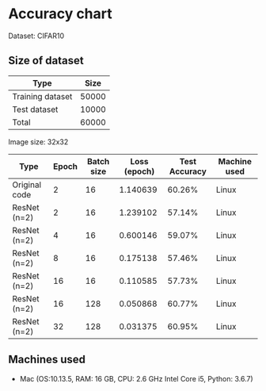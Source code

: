 # Accuracy chart

Dataset: CIFAR10

## Size of dataset

Type|Size|
|---|---|
|Training dataset| 50000|
|Test dataset| 10000|
|Total | 60000|

Image size: 32x32

|Type|Epoch|Batch size | Loss (epoch)|Test Accuracy | Machine used |
|---|---|---|---|---|---|
|Original code | 2 | 16 | 1.140639 | 60.26% | Linux |
|ResNet (n=2) | 2 | 16 | 1.239102 | 57.14% | Linux |
|ResNet (n=2) | 4 | 16 | 0.600146 | 59.07% | Linux |
|ResNet (n=2) | 8 | 16 | 0.175138 | 57.46% | Linux |
|ResNet (n=2) | 16 | 16 | 0.110585 | 57.73% | Linux |
|ResNet (n=2) | 16 | 128 | 0.050868 | 60.77% | Linux |
|ResNet (n=2) | 32 | 128 | 0.031375 | 60.95% | Linux |

## Machines used
* Mac (OS:10.13.5, RAM: 16 GB, CPU: 2.6 GHz Intel Core i5, Python: 3.6.7) 
